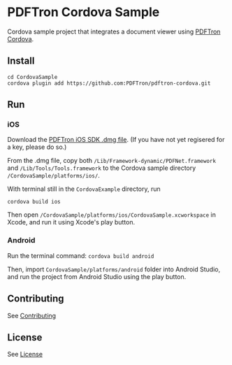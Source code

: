 # PDFTron Cordova Sample
Cordova sample project that integrates a document viewer using [PDFTron Cordova](https://github.com/PDFTron/pdftron-cordova).

## Install

```
cd CordovaSample
cordova plugin add https://github.com:PDFTron/pdftron-cordova.git
```

## Run

### iOS

Download the [PDFTron iOS SDK .dmg file](https://www.pdftron.com/documentation/ios/guides/getting-started/integrate-manual). (If you have not yet regisered for a key, please do so.)

From the .dmg file, copy both `/Lib/Framework-dynamic/PDFNet.framework` and `/Lib/Tools/Tools.framework` to the Cordova sample directory `/CordovaSample/platforms/ios/`.

With terminal still in the `CordovaExample` directory, run

```cordova build ios```

Then open `/CordovaSample/platforms/ios/CordovaSample.xcworkspace` in Xcode, and run it using Xcode's play button.

### Android

Run the terminal command: `cordova build android`

Then, import `CordovaSample/platforms/android` folder into Android Studio, and run the project from Android Studio using the play button.

## Contributing
See [Contributing](./CONTRIBUTING.md)

## License
See [License](./LICENSE)
